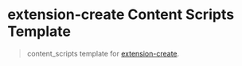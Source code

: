 # extension-create Content Scripts Template

> content_scripts template for [extension-create](https://github.com/cezaraugusto/extension-create).
